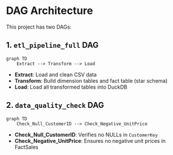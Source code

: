 # DAG Architecture

This project has two DAGs:

## 1. `etl_pipeline_full` DAG

```mermaid
graph TD
    Extract --> Transform --> Load
```

- **Extract**: Load and clean CSV data
- **Transform**: Build dimension tables and fact table (star schema)
- **Load**: Load all transformed tables into DuckDB

## 2. `data_quality_check` DAG

```mermaid
graph TD
    Check_Null_CustomerID --> Check_Negative_UnitPrice
```

- **Check_Null_CustomerID**: Verifies no NULLs in `CustomerKey`
- **Check_Negative_UnitPrice**: Ensures no negative unit prices in FactSales